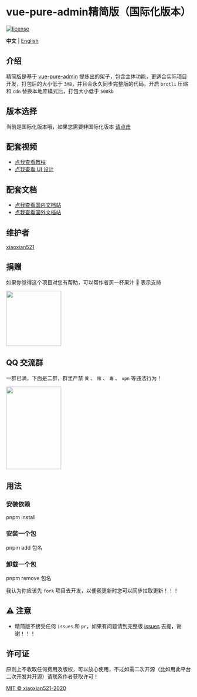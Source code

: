 <h1>vue-pure-admin精简版（国际化版本）</h1>

[![license](https://img.shields.io/github/license/xiaoxian521/vue-pure-admin.svg)](LICENSE)

**中文** | [English](./README.en-US.md)

## 介绍

精简版是基于 [vue-pure-admin](https://github.com/xiaoxian521/vue-pure-admin) 提炼出的架子，包含主体功能，更适合实际项目开发，打包后的大小低于 `3MB`，并且会永久同步完整版的代码。开启 `brotli` 压缩和 `cdn` 替换本地库模式后，打包大小低于 `500kb`

## 版本选择

当前是国际化版本哦，如果您需要非国际化版本 [请点击](https://github.com/xiaoxian521/pure-admin-thin)

## 配套视频

- [点我查看教程](https://www.bilibili.com/video/BV1534y1S7HV)
- [点我查看 UI 设计](https://www.bilibili.com/video/BV17g411T7rq)

## 配套文档

- [点我查看国内文档站](https://yiming_chang.gitee.io/pure-admin-doc)
- [点我查看国外文档站](https://xiaoxian521.github.io/pure-admin-doc)

## 维护者

[xiaoxian521](https://github.com/xiaoxian521)

## 捐赠

如果你觉得这个项目对您有帮助，可以帮作者买一杯果汁 🍹 表示支持

<img src="https://p9-juejin.byteimg.com/tos-cn-i-k3u1fbpfcp/f69bf13c5b854ed5b699807cafa0e3ce~tplv-k3u1fbpfcp-zoom-in-crop-mark:1304:0:0:0.awebp?" width="150px" height="150px" />

## QQ 交流群

一群已满，下面是二群，群里严禁 `黄` 、 `赌` 、 `毒` 、 `vpn` 等违法行为！

<img src="http://yiming_chang.gitee.io/pure-admin-doc/img/support/qq.png" width="150px" height="225px" />

## 用法

### 安装依赖

pnpm install

### 安装一个包

pnpm add 包名

### 卸载一个包

pnpm remove 包名

我认为你应该先 `fork` 项目去开发，以便我更新时您可以同步拉取更新！！！

## ⚠️ 注意

- 精简版不接受任何 `issues` 和 `pr`，如果有问题请到完整版 [issues](https://github.com/xiaoxian521/vue-pure-admin/issues/new/choose) 去提，谢谢！！！

## 许可证

原则上不收取任何费用及版权，可以放心使用，不过如需二次开源（比如用此平台二次开发并开源）请联系作者获取许可！

[MIT © xiaoxian521-2020](./LICENSE)
